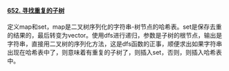 #### [652. 寻找重复的子树](https://leetcode.cn/problems/find-duplicate-subtrees/)

定义map和set，map是二叉树序列化的字符串-树节点的哈希表。set是保存去重的结果的，最后转变为vector。使用dfs进行递归，参数是子树的根节点，输出是字符串，直接用二叉树的序列化方法，这是dfs函数的正事，顺便求出如果字符串出现在哈希表中了，则意味着有重复的子树了，则插入set，否则，则插入哈希表中。